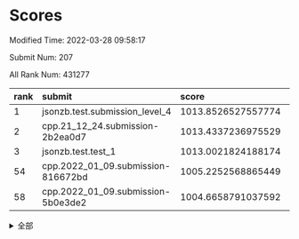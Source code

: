 # Scores

Modified Time: 2022-03-28 09:58:17

Submit Num: 207

All Rank Num: 431277

| rank |               submit               |       score        |       sigma        | pk_num |
| :--- | :--------------------------------- | :----------------- | :----------------- | :----- |
| 1    | jsonzb.test.submission_level_4     | 1013.8526527557774 | 0.8057290652028237 | 8334   |
| 2    | cpp.21_12_24.submission-2b2ea0d7   | 1013.4337236975529 | 0.8028867062507672 | 8337   |
| 3    | jsonzb.test.test_1                 | 1013.0021824188174 | 0.8050414550746536 | 8332   |
| 54   | cpp.2022_01_09.submission-816672bd | 1005.2252568865449 | 0.7265720974603059 | 8332   |
| 58   | cpp.2022_01_09.submission-5b0e3de2 | 1004.6658791037592 | 0.7233857182971162 | 8332   |


<details>
<summary>全部</summary>

| rank |                 submit                 |       score        |       sigma        | pk_num |
| :--- | :------------------------------------- | :----------------- | :----------------- | :----- |
| 1    | jsonzb.test.submission_level_4         | 1013.8526527557774 | 0.8057290652028237 | 8334   |
| 2    | cpp.21_12_24.submission-2b2ea0d7       | 1013.4337236975529 | 0.8028867062507672 | 8337   |
| 3    | jsonzb.test.test_1                     | 1013.0021824188174 | 0.8050414550746536 | 8332   |
| 4    | gobigger.level_3.submission_level_3_33 | 1012.3838869249201 | 0.8106657022987528 | 8337   |
| 5    | gobigger.level_3.submission_level_3_10 | 1011.9300971045135 | 0.7530092517417992 | 8331   |
| 6    | gobigger.level_3.submission_level_3_19 | 1011.7477187164632 | 0.7764065948506299 | 8333   |
| 7    | gobigger.level_3.submission_level_3_39 | 1011.3306942194746 | 0.7698931097775807 | 8337   |
| 8    | gobigger.level_3.submission_level_3_0  | 1011.2312416635666 | 0.7705889893169807 | 8331   |
| 9    | gobigger.level_3.submission_level_3_17 | 1011.1956812017902 | 0.7429036500768622 | 8334   |
| 10   | gobigger.level_3.submission_level_3_22 | 1011.1345107869911 | 0.7874392916022481 | 8335   |
| 11   | gobigger.level_3.submission_level_3_43 | 1010.94018387533   | 0.733079595562695  | 8336   |
| 12   | gobigger.level_3.submission_level_3_48 | 1010.9242103745029 | 0.7612332807896897 | 8332   |
| 13   | gobigger.level_3.submission_level_3_47 | 1010.8717889201629 | 0.7603965077726235 | 8334   |
| 14   | gobigger.level_3.submission_level_3_25 | 1010.8206970026318 | 0.7536589170055914 | 8334   |
| 15   | gobigger.level_3.submission_level_3_16 | 1010.7064126468068 | 0.7941442542162295 | 8338   |
| 16   | gobigger.level_3.submission_level_3_1  | 1010.701189267562  | 0.7706024940877881 | 8330   |
| 17   | gobigger.level_3.submission_level_3_2  | 1010.6609637098206 | 0.7820130044630574 | 8338   |
| 18   | gobigger.level_3.submission_level_3_40 | 1010.6360495738    | 0.7409173759696329 | 8329   |
| 19   | gobigger.level_3.submission_level_3_45 | 1010.4871848879548 | 0.7513150212386731 | 8327   |
| 20   | gobigger.level_3.submission_level_3_24 | 1010.4130876010155 | 0.757739836888351  | 8337   |
| 21   | gobigger.level_3.submission_level_3_21 | 1010.4009431908041 | 0.778224392326462  | 8336   |
| 22   | gobigger.level_3.submission_level_3_27 | 1010.3778383572594 | 0.7577851569885881 | 8337   |
| 23   | gobigger.level_3.submission_level_3_9  | 1010.3517205320736 | 0.7719824224838486 | 8331   |
| 24   | gobigger.level_3.submission_level_3_15 | 1010.2190901735481 | 0.7674686297812837 | 8335   |
| 25   | gobigger.level_3.submission_level_3_7  | 1010.1339963958086 | 0.7530271105143345 | 8337   |
| 26   | gobigger.level_3.submission_level_3_12 | 1010.116971014775  | 0.7370205132347676 | 8335   |
| 27   | gobigger.level_3.submission_level_3_41 | 1010.0682930582674 | 0.7747893316488518 | 8338   |
| 28   | gobigger.level_3.submission_level_3_31 | 1009.9406209429661 | 0.7669321886884924 | 8330   |
| 29   | gobigger.level_3.submission_level_3_8  | 1009.9204079550412 | 0.7801047383971819 | 8328   |
| 30   | gobigger.level_3.submission_level_3_6  | 1009.9192612484976 | 0.7474729228397607 | 8331   |
| 31   | gobigger.level_3.submission_level_3_20 | 1009.8779323475163 | 0.7424730276598593 | 8337   |
| 32   | gobigger.level_3.submission_level_3_11 | 1009.862848557824  | 0.7596135129163079 | 8335   |
| 33   | gobigger.level_3.submission_level_3_44 | 1009.7963451515782 | 0.7596055804437977 | 8335   |
| 34   | gobigger.level_3.submission_level_3_34 | 1009.7475600645764 | 0.7586769574194039 | 8328   |
| 35   | gobigger.level_3.submission_level_3_18 | 1009.7203712555389 | 0.7543628458950764 | 8337   |
| 36   | gobigger.level_3.submission_level_3_13 | 1009.7057443941673 | 0.7710600533529842 | 8334   |
| 37   | gobigger.level_3.submission_level_3_46 | 1009.6503096130649 | 0.7547161455590742 | 8333   |
| 38   | gobigger.level_3.submission_level_3_49 | 1009.6473319069311 | 0.7742084570372298 | 8330   |
| 39   | gobigger.level_3.submission_level_3_30 | 1009.5044072921144 | 0.7649805467382157 | 8335   |
| 40   | gobigger.level_3.submission_level_3_23 | 1009.5041151228914 | 0.7494924145214881 | 8330   |
| 41   | gobigger.level_3.submission_level_3_14 | 1009.4539225832457 | 0.7516688734361531 | 8337   |
| 42   | gobigger.level_3.submission_level_3_38 | 1009.4500701734345 | 0.7434376560379824 | 8332   |
| 43   | gobigger.level_3.submission_level_3_29 | 1009.3224621752553 | 0.7640498969283768 | 8338   |
| 44   | gobigger.level_3.submission_level_3_26 | 1009.3018263009121 | 0.7473645307339202 | 8336   |
| 45   | gobigger.level_3.submission_level_3_5  | 1009.2675983947438 | 0.751362141793969  | 8337   |
| 46   | gobigger.level_3.submission_level_3_4  | 1009.1542210048798 | 0.7634420159009331 | 8332   |
| 47   | gobigger.level_3.submission_level_3_37 | 1009.1346220443066 | 0.7688317541101789 | 8330   |
| 48   | gobigger.level_3.submission_level_3_42 | 1009.0443488261443 | 0.730402644952873  | 8328   |
| 49   | gobigger.level_3.submission_level_3_3  | 1009.0158517452311 | 0.7432211421265681 | 8336   |
| 50   | gobigger.level_3.submission_level_3_36 | 1009.014876686152  | 0.7516693023433247 | 8328   |
| 51   | gobigger.level_3.submission_level_3_32 | 1008.9822590706018 | 0.7553813338316089 | 8331   |
| 52   | gobigger.level_3.submission_level_3_28 | 1008.4652324805849 | 0.7348913551234589 | 8329   |
| 53   | gobigger.level_3.submission_level_3_35 | 1008.3536717310251 | 0.739837108347198  | 8329   |
| 54   | cpp.2022_01_09.submission-816672bd     | 1005.2252568865449 | 0.7265720974603059 | 8332   |
| 55   | gobigger.level_1.submission_level_1_23 | 1004.9030077754963 | 0.7249523610992628 | 8330   |
| 56   | gobigger.level_1.submission_level_1_32 | 1004.7177753323045 | 0.7160773373702725 | 8325   |
| 57   | gobigger.level_1.submission_level_1_36 | 1004.7080883425176 | 0.7221141847906688 | 8337   |
| 58   | cpp.2022_01_09.submission-5b0e3de2     | 1004.6658791037592 | 0.7233857182971162 | 8332   |
| 59   | gobigger.level_1.submission_level_1_8  | 1004.6065874253652 | 0.7222949478439604 | 8339   |
| 60   | gobigger.level_1.submission_level_1_33 | 1004.6019810779453 | 0.7290476555518297 | 8335   |
| 61   | gobigger.level_1.submission_level_1_6  | 1004.5172030200523 | 0.7151232738120447 | 8336   |
| 62   | gobigger.level_1.submission_level_1_28 | 1004.3508691514536 | 0.7151406183067691 | 8331   |
| 63   | gobigger.level_1.submission_level_1_4  | 1004.3364577511843 | 0.7264561210888449 | 8333   |
| 64   | gobigger.level_1.submission_level_1_27 | 1004.2247765023711 | 0.7176783567933789 | 8335   |
| 65   | gobigger.level_1.submission_level_1_25 | 1004.1952939640807 | 0.717173555510149  | 8339   |
| 66   | gobigger.level_1.submission_level_1_34 | 1004.1454187388349 | 0.71430041714834   | 8334   |
| 67   | gobigger.level_1.submission_level_1_44 | 1003.8203346526226 | 0.7312368302343836 | 8335   |
| 68   | gobigger.level_1.submission_level_1_1  | 1003.7100621068604 | 0.7117916797754905 | 8329   |
| 69   | gobigger.level_1.submission_level_1_35 | 1003.6961405495929 | 0.7157044097924639 | 8335   |
| 70   | gobigger.level_1.submission_level_1_46 | 1003.6438286685938 | 0.7319149144552364 | 8337   |
| 71   | gobigger.level_1.submission_level_1_47 | 1003.6157203755953 | 0.7188798457927632 | 8334   |
| 72   | gobigger.level_1.submission_level_1_48 | 1003.391675055551  | 0.7081469935140949 | 8332   |
| 73   | gobigger.level_1.submission_level_1_45 | 1003.3566781722269 | 0.7120591536916151 | 8329   |
| 74   | gobigger.level_1.submission_level_1_30 | 1003.3475887942973 | 0.7145275870618407 | 8332   |
| 75   | gobigger.level_1.submission_level_1_37 | 1003.3385395902236 | 0.6998967244293769 | 8336   |
| 76   | gobigger.level_1.submission_level_1_43 | 1003.3253584281405 | 0.7187905843935708 | 8332   |
| 77   | gobigger.level_1.submission_level_1_41 | 1003.3154201038553 | 0.7221032054637296 | 8332   |
| 78   | gobigger.level_1.submission_level_1_29 | 1003.2837787014001 | 0.7292155522997495 | 8334   |
| 79   | gobigger.level_1.submission_level_1_0  | 1003.2075850924717 | 0.7104249011366662 | 8338   |
| 80   | gobigger.level_1.submission_level_1_14 | 1003.185082645326  | 0.7120794856381233 | 8336   |
| 81   | gobigger.level_1.submission_level_1_2  | 1003.0859710315026 | 0.7194080902720403 | 8334   |
| 82   | gobigger.level_1.submission_level_1_38 | 1003.0783154310293 | 0.7161225370181378 | 8335   |
| 83   | gobigger.level_1.submission_level_1_5  | 1003.0615910575068 | 0.7150470149329085 | 8335   |
| 84   | gobigger.level_1.submission_level_1_3  | 1003.0560567507118 | 0.7033196675936682 | 8336   |
| 85   | gobigger.level_1.submission_level_1_16 | 1003.0517300213561 | 0.7196089773284061 | 8332   |
| 86   | gobigger.level_1.submission_level_1_17 | 1003.0135474055533 | 0.7372668599185505 | 8333   |
| 87   | gobigger.level_1.submission_level_1_18 | 1002.9507853671079 | 0.7009558425970565 | 8329   |
| 88   | gobigger.level_1.submission_level_1_12 | 1002.8696727418599 | 0.7199680214653936 | 8333   |
| 89   | gobigger.level_1.submission_level_1_20 | 1002.8635251329898 | 0.7184784685814909 | 8337   |
| 90   | gobigger.level_1.submission_level_1_13 | 1002.7777576916761 | 0.7227427520584379 | 8335   |
| 91   | gobigger.level_1.submission_level_1_22 | 1002.6849743613828 | 0.7184894657791836 | 8337   |
| 92   | gobigger.level_1.submission_level_1_24 | 1002.6635723212836 | 0.7047256728639877 | 8335   |
| 93   | gobigger.level_1.submission_level_1_42 | 1002.6281999501912 | 0.7173123874043213 | 8336   |
| 94   | gobigger.level_1.submission_level_1_39 | 1002.586006186758  | 0.7131832390259976 | 8337   |
| 95   | gobigger.level_1.submission_level_1_21 | 1002.5504019613873 | 0.7159516598175457 | 8336   |
| 96   | gobigger.level_1.submission_level_1_49 | 1002.5198162852412 | 0.7097070703739059 | 8334   |
| 97   | gobigger.level_1.submission_level_1_15 | 1002.5183889936031 | 0.7133571975767466 | 8336   |
| 98   | gobigger.level_1.submission_level_1_9  | 1002.483836326202  | 0.7024651382515394 | 8336   |
| 99   | gobigger.level_1.submission_level_1_31 | 1002.456046978832  | 0.709649569335995  | 8337   |
| 100  | gobigger.level_1.submission_level_1_11 | 1002.4230269903068 | 0.7167992173819323 | 8332   |
| 101  | gobigger.level_1.submission_level_1_26 | 1002.2544054797934 | 0.7179457003341694 | 8337   |
| 102  | gobigger.level_1.submission_level_1_7  | 1002.0863826001749 | 0.7236347125965109 | 8328   |
| 103  | gobigger.level_1.submission_level_1_10 | 1001.809217541825  | 0.7073886482842329 | 8336   |
| 104  | gobigger.level_1.submission_level_1_19 | 1001.374552014214  | 0.7065847426736208 | 8335   |
| 105  | gobigger.level_1.submission_level_1_40 | 1001.2966464948968 | 0.7057411848929975 | 8340   |
| 106  | gobigger.random.submission_random_27   | 997.7187409497245  | 0.7137873914169383 | 8331   |
| 107  | gobigger.random.submission_random_41   | 997.5934981425655  | 0.7078581061909471 | 8328   |
| 108  | gobigger.random.submission_random_45   | 997.0843492529245  | 0.7078949637093417 | 8334   |
| 109  | gobigger.random.submission_random_39   | 996.8573139813591  | 0.712633114999856  | 8335   |
| 110  | gobigger.random.submission_random_26   | 996.8270418831901  | 0.7034247429881338 | 8333   |
| 111  | gobigger.random.submission_random_12   | 996.6723097465889  | 0.7067287491630603 | 8333   |
| 112  | gobigger.random.submission_random_8    | 996.6322342192979  | 0.7129150891079474 | 8333   |
| 113  | gobigger.random.submission_random_9    | 996.6295016569788  | 0.7163530129907228 | 8336   |
| 114  | gobigger.random.submission_random_49   | 996.6253314754055  | 0.6924382450928768 | 8334   |
| 115  | gobigger.random.submission_random_10   | 996.6155413177897  | 0.7223148383873668 | 8336   |
| 116  | gobigger.random.submission_random_7    | 996.590010261784   | 0.7145284138072556 | 8336   |
| 117  | gobigger.random.submission_random_34   | 996.5873192921692  | 0.7053932364409587 | 8331   |
| 118  | gobigger.random.submission_random_18   | 996.4321773639667  | 0.727006179919516  | 8332   |
| 119  | gobigger.random.submission_random_20   | 996.3144361133337  | 0.6970068293271601 | 8332   |
| 120  | gobigger.random.submission_random_44   | 996.2765908447797  | 0.7147152637025668 | 8330   |
| 121  | gobigger.random.submission_random_28   | 996.2393553572879  | 0.7079812664298956 | 8335   |
| 122  | gobigger.random.submission_random_1    | 996.2165854317623  | 0.7190485506594093 | 8335   |
| 123  | gobigger.random.submission_random_47   | 996.1714416128433  | 0.7041236779667535 | 8331   |
| 124  | gobigger.random.submission_random_46   | 996.0892176584067  | 0.7166735034886099 | 8338   |
| 125  | gobigger.random.submission_random_16   | 996.0390326925459  | 0.6991380118082222 | 8328   |
| 126  | gobigger.random.submission_random_35   | 995.9564695362525  | 0.7128564200909134 | 8330   |
| 127  | gobigger.random.submission_random_31   | 995.9500220892245  | 0.703271120034507  | 8333   |
| 128  | gobigger.random.submission_random_2    | 995.9291307893105  | 0.7088278791567126 | 8339   |
| 129  | gobigger.random.submission_random_36   | 995.9176862473755  | 0.7175982957816532 | 8331   |
| 130  | gobigger.random.submission_random_21   | 995.8557643422264  | 0.7077355618136613 | 8339   |
| 131  | gobigger.random.submission_random_43   | 995.8413831116733  | 0.7118687435497731 | 8334   |
| 132  | gobigger.random.submission_random_4    | 995.7649517065398  | 0.7118482694934277 | 8334   |
| 133  | gobigger.random.submission_random_23   | 995.7619019818183  | 0.7060825853403435 | 8335   |
| 134  | gobigger.random.submission_random_13   | 995.746981778782   | 0.7208752317732858 | 8334   |
| 135  | gobigger.random.submission_random_30   | 995.6925381506239  | 0.7148573133433924 | 8330   |
| 136  | gobigger.random.submission_random_38   | 995.6923995887369  | 0.70482741448017   | 8333   |
| 137  | gobigger.random.submission_random_29   | 995.6641553785248  | 0.7127120092499399 | 8335   |
| 138  | gobigger.random.submission_random_32   | 995.6576013454836  | 0.7123636192394209 | 8336   |
| 139  | gobigger.random.submission_random_22   | 995.6514550256895  | 0.7158723023890496 | 8334   |
| 140  | gobigger.random.submission_random_19   | 995.5180831497805  | 0.7232317624727838 | 8333   |
| 141  | gobigger.random.submission_random_14   | 995.5100777058992  | 0.6942497468704444 | 8332   |
| 142  | gobigger.random.submission_random_37   | 995.448742800612   | 0.7086645040129135 | 8332   |
| 143  | gobigger.random.submission_random_17   | 995.4170011684539  | 0.7158509447826475 | 8338   |
| 144  | gobigger.random.submission_random_11   | 995.389086721387   | 0.7203975455792756 | 8330   |
| 145  | gobigger.random.submission_random_48   | 995.379153513644   | 0.7180902099413715 | 8333   |
| 146  | gobigger.random.submission_random_24   | 995.3328918903889  | 0.7364712478615756 | 8335   |
| 147  | gobigger.random.submission_random_40   | 995.2789426036841  | 0.718851540660309  | 8334   |
| 148  | gobigger.random.submission_random_42   | 995.2713183570911  | 0.7196668661154897 | 8332   |
| 149  | gobigger.random.submission_random_6    | 995.1491240795931  | 0.7258969405948729 | 8337   |
| 150  | gobigger.random.submission_random_3    | 995.0944044830525  | 0.7078971527662804 | 8332   |
| 151  | gobigger.random.submission_random_0    | 995.0629186483479  | 0.7176107525093326 | 8331   |
| 152  | gobigger.random.submission_random_25   | 994.8373140882161  | 0.7188022754060025 | 8332   |
| 153  | gobigger.random.submission_random_15   | 994.709522804955   | 0.7215661552075903 | 8336   |
| 154  | gobigger.random.submission_random_5    | 994.624064882233   | 0.7249638551403487 | 8331   |
| 155  | gobigger.random.submission_random_33   | 994.3362509390023  | 0.7326370140830645 | 8331   |
| 156  | gobigger.level_2.submission_level_2_13 | 993.8440402449029  | 0.7497853840770684 | 8333   |
| 157  | gobigger.level_2.submission_level_2_9  | 993.6065043538227  | 0.7278090456092352 | 8332   |
| 158  | gobigger.level_2.submission_level_2_6  | 993.5107395792386  | 0.7452487275222022 | 8333   |
| 159  | gobigger.level_2.submission_level_2_30 | 993.4919483760091  | 0.7236305782830118 | 8336   |
| 160  | gobigger.level_2.submission_level_2_28 | 993.4545023811432  | 0.7245473307918587 | 8330   |
| 161  | gobigger.level_2.submission_level_2_47 | 993.35128112128    | 0.7236863400877654 | 8335   |
| 162  | gobigger.level_2.submission_level_2_0  | 993.1437608405087  | 0.7346482999740429 | 8335   |
| 163  | gobigger.level_2.submission_level_2_27 | 993.0986839154754  | 0.7372229387999211 | 8334   |
| 164  | gobigger.level_2.submission_level_2_2  | 993.0690892134148  | 0.7334721856397775 | 8337   |
| 165  | gobigger.level_2.submission_level_2_33 | 993.0160416136163  | 0.7147365071001675 | 8333   |
| 166  | gobigger.level_2.submission_level_2_12 | 993.0075490307297  | 0.7359829570023135 | 8339   |
| 167  | gobigger.level_2.submission_level_2_5  | 992.9541105394209  | 0.7367592920073964 | 8334   |
| 168  | gobigger.level_2.submission_level_2_4  | 992.8119632424464  | 0.7320703707621156 | 8332   |
| 169  | gobigger.level_2.submission_level_2_3  | 992.8072323460564  | 0.7360638122460686 | 8336   |
| 170  | gobigger.level_2.submission_level_2_39 | 992.7872582674257  | 0.7396650695147838 | 8334   |
| 171  | gobigger.level_2.submission_level_2_19 | 992.7826117869641  | 0.7515435596557223 | 8335   |
| 172  | gobigger.level_2.submission_level_2_21 | 992.6606117555928  | 0.7598034516874596 | 8334   |
| 173  | gobigger.level_2.submission_level_2_38 | 992.5904207011743  | 0.7435020914686931 | 8338   |
| 174  | gobigger.level_2.submission_level_2_32 | 992.5788109337016  | 0.7281808035395491 | 8339   |
| 175  | gobigger.level_2.submission_level_2_44 | 992.5610073510519  | 0.7248967122379903 | 8336   |
| 176  | gobigger.level_2.submission_level_2_22 | 992.5515695027685  | 0.7350149805463224 | 8333   |
| 177  | gobigger.level_2.submission_level_2_45 | 992.5358214405568  | 0.7363440727909509 | 8337   |
| 178  | gobigger.level_2.submission_level_2_25 | 992.4901744540833  | 0.7365675827616189 | 8333   |
| 179  | gobigger.level_2.submission_level_2_1  | 992.4560013841077  | 0.7525226956525481 | 8327   |
| 180  | gobigger.level_2.submission_level_2_7  | 992.4559613000234  | 0.7304889085146172 | 8334   |
| 181  | gobigger.level_2.submission_level_2_29 | 992.4488148883632  | 0.7389971400912002 | 8334   |
| 182  | gobigger.level_2.submission_level_2_43 | 992.4460511417113  | 0.751732059057159  | 8338   |
| 183  | gobigger.level_2.submission_level_2_8  | 992.3421260587812  | 0.7417085577707848 | 8332   |
| 184  | gobigger.level_2.submission_level_2_49 | 992.2841080409398  | 0.7492344350787227 | 8332   |
| 185  | gobigger.level_2.submission_level_2_31 | 992.1587118662825  | 0.7490609064783345 | 8337   |
| 186  | gobigger.level_2.submission_level_2_34 | 992.1249368147952  | 0.7380789069382255 | 8330   |
| 187  | gobigger.level_2.submission_level_2_26 | 992.0414934899057  | 0.7460650582696455 | 8334   |
| 188  | gobigger.level_2.submission_level_2_46 | 992.0147679591931  | 0.7495772381980333 | 8339   |
| 189  | gobigger.level_2.submission_level_2_40 | 991.8099061619856  | 0.7567633022326438 | 8334   |
| 190  | gobigger.level_2.submission_level_2_17 | 991.8044752124908  | 0.7551433708992439 | 8334   |
| 191  | gobigger.level_2.submission_level_2_48 | 991.661076498133   | 0.7330939731333217 | 8335   |
| 192  | gobigger.level_2.submission_level_2_10 | 991.5990217260338  | 0.7535989925502374 | 8333   |
| 193  | gobigger.level_2.submission_level_2_18 | 991.5664701441524  | 0.7476812729569353 | 8334   |
| 194  | gobigger.level_2.submission_level_2_41 | 991.408685180173   | 0.749148548485026  | 8329   |
| 195  | gobigger.level_2.submission_level_2_16 | 991.276486979395   | 0.7316973170070961 | 8338   |
| 196  | gobigger.level_2.submission_level_2_37 | 991.1162916398872  | 0.750741518597974  | 8337   |
| 197  | gobigger.level_2.submission_level_2_15 | 991.0385302737981  | 0.752334162112597  | 8338   |
| 198  | gobigger.level_2.submission_level_2_23 | 990.9926204886555  | 0.752551051971366  | 8334   |
| 199  | gobigger.level_2.submission_level_2_35 | 990.8638579363785  | 0.7631621710815697 | 8334   |
| 200  | gobigger.level_2.submission_level_2_36 | 990.8560882002131  | 0.7574641784391261 | 8333   |
| 201  | gobigger.level_2.submission_level_2_42 | 990.373937625762   | 0.7537052683457529 | 8336   |
| 202  | gobigger.level_2.submission_level_2_24 | 990.3438166131374  | 0.7605749088799653 | 8339   |
| 203  | gobigger.level_2.submission_level_2_20 | 990.2707625114689  | 0.7741821533886308 | 8338   |
| 204  | gobigger.level_2.submission_level_2_11 | 989.978102040989   | 0.7498752252187251 | 8332   |
| 205  | gobigger.level_2.submission_level_2_14 | 989.772321437378   | 0.7723205280517725 | 8334   |
| 206  | gobigger.none.submission_none_0        | 977.7218747410946  | 1.4203526208212025 | 8331   |
| 207  | gobigger.none.submission_none_1        | 977.2939693958677  | 1.476677230746307  | 8335   |

</details>